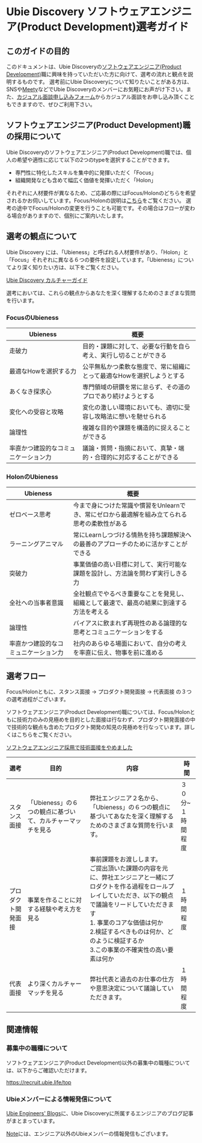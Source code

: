 # Ubie Discovery ソフトウェアエンジニア(Product Development)選考ガイド

## このガイドの目的

このドキュメントは、Ubie Discoveryの[ソフトウェアエンジニア(Product Development)](https://recruit.ubie.life/jd_dev/eng_prod)職に興味を持っていただいた方に向けて、選考の流れと観点を説明するものです。
選考前にUbie Discoveryについて知りたいことがある方は、SNSや[Meety](https://meety.net/articles/t2--w-3hpw-a4shi)などでUbie Discoveryのメンバーにお気軽にお声がけ下さい。また、[カジュアル面談申し込みフォーム](https://recruit.ubie.life/casual-meeting-form)からカジュアル面談をお申し込み頂くこともできますので、ぜひご利用下さい。

## ソフトウェアエンジニア(Product Development)職の採用について

Ubie Discoveryのソフトウェアエンジニア(Product Development)職では、個人の希望や適性に応じて以下の2つのtypeを選択することができます。

* 専門性に特化したスキルを集中的に発揮いただく「Focus」
* 組織開発なども含めて幅広く価値を発揮いただく「Holon」

それぞれに人材要件が異なるため、ご応募の際にはFocus/Holonのどちらを希望されるかお伺いしています。Focus/Holonの説明は[こちら](https://docs.google.com/presentation/d/1p4AIwY77aydhWeBYiR29TqEuK5KRTSzQERczECsCjEA/)をご覧ください。
選考の途中でFocus/Holonの変更を行うことも可能です。その場合はフローが変わる場合がありますので、個別にご案内いたします。

## 選考の観点について

Ubie Discovery には、「Ubieness」と呼ばれる人材要件があり、「Holon」と「Focus」それぞれに異なる６つの要件を設定しています。「Ubieness」についてより深く知りたい方は、以下をご覧ください。

[Ubie Discovery カルチャーガイド](https://www.notion.so/ubie/Ubie-Discovery-3cc3b2222c79405a8c20d5a2415ab0e2)

選考においては、これらの観点からあなたを深く理解するためのさまざまな質問を行います。

### FocusのUbieness

| Ubieness| 概要|
| ----------------------- | -----------------------  |
走破力| 目的・課題に対して、必要な行動を自ら考え、実行し切ることができる|
最適なHowを選択する力| 公平無私かつ柔軟な態度で、常に組織にとって最適なHowを選択しようとする|
あくなき探求心| 専門領域の研鑽を常に怠らず、その道のプロであり続けようとする|
変化への受容と攻略| 変化の激しい環境においても、適切に受容し攻略法に想いを馳せられる|
論理性| 複雑な目的や課題を構造的に捉えることができる|
率直かつ建設的なコミュニケーション力| 議論・質問・指摘において、真摯・端的・合理的に対応することができる|

### HolonのUbieness

| Ubieness| 概要|
| ----------------------- | -----------------------  |
ゼロベース思考| 今まで身につけた常識や慣習をUnlearnでき、常にゼロから最適解を組み立てられる思考の柔軟性がある| 
ラーニングアニマル| 常にLearnしつづける情熱を持ち課題解決への最善のアプローチのために活かすことができる| 
突破力| 事業価値の高い目標に対して、実行可能な課題を設計し、方法論を問わず実行しきる力
全社への当事者意識| 全社観点でやるべき重要なことを発見し、組織として最速で、最高の結果に到達する方法を考える| 
論理性| バイアスに飲まれず再現性のある論理的な思考とコミュニケーションをする| 
率直かつ建設的なコミュニケーション力| 社内のあらゆる場面において、自分の考えを率直に伝え、物事を前に進める| 

## 選考フロー

Focus/Holonともに、スタンス面接 -> プロダクト開発面接 -> 代表面接 の３つの選考過程がございます。

ソフトウェアエンジニア(Product Development)職については、Focus/Holonともに技術力のみの見極めを目的とした面接は行なわず、プロダクト開発面接の中で技術的な観点も含めたプロダクト開発の知見の見極めを行なっています。詳しくはこちらをご覧ください。

[ソフトウェアエンジニア採用で技術面接をやめました](https://note.com/sys1yagi/n/n60d491d7ea58)

選考 | 目的 | 内容| 時間|
| ----------------------- | -----------------------  | ----------------------- | -----------------------  |
スタンス面接|「Ubieness」の６つの観点に基づいて、カルチャーマッチを見る|弊社エンジニア２名から、「Ubieness」の６つの観点に基づいてあなたを深く理解するためのさまざまな質問を行います。|３０分~１時間程度|
プロダクト開発面接|事業を作ることに対する経験や考え方を見る|事前課題をお渡しします。</br>ご提出頂いた課題の内容を元に、弊社エンジニアと一緒にプロダクトを作る過程をロールプレイしていただき、以下の観点で議論をリードしていただきます</br> 1. 事業のコアな価値は何か </br>2.検証するべきものは何か、どのように検証するか　</br>3.この事業の不確実性の高い要素は何か|１時間程度|
代表面接| より深くカルチャーマッチを見る| 弊社代表と過去のお仕事の仕方や意思決定について議論していただきます。|１時間程度|

## 関連情報

### 募集中の職種について

ソフトウェアエンジニア(Product Development)以外の募集中の職種については、以下からご確認いただけます。

https://recruit.ubie.life/top

### Ubieメンバーによる情報発信について

[Ubie Engineers' Blogs](https://blog.ubie.tech/)に、Ubie Discoveryに所属するエンジニアのブログ記事がまとまっています。

[Note](https://note.com/ubie_discovery/)には、エンジニア以外のUbieメンバーの情報発信もございます。
